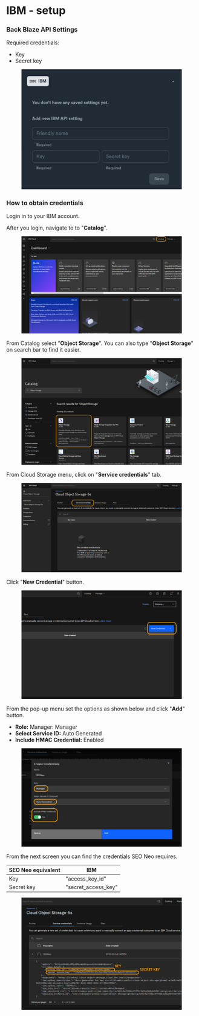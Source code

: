 # IBM - setup

### Back Blaze API Settings

Required credentials:

* Key
* Secret key

<figure><img src="../../../.gitbook/assets/IBM.jpg" alt=""><figcaption></figcaption></figure>

### How to obtain credentials

Login in to your IBM account.

After you login, navigate to to "**Catalog**".

<figure><img src="../../../.gitbook/assets/IBM 1.jpg" alt=""><figcaption></figcaption></figure>

From Catalog select "**Object Storage**". You can also type "**Object Storage**" on search bar to find it easier.

<figure><img src="../../../.gitbook/assets/IBM 2.jpg" alt=""><figcaption></figcaption></figure>



From Cloud Storage menu, click on "**Service credentials**" tab.

<figure><img src="../../../.gitbook/assets/IBM 3.jpg" alt=""><figcaption></figcaption></figure>

Click "**New Credential**" button.

<figure><img src="../../../.gitbook/assets/IBM 3-2.jpg" alt=""><figcaption></figcaption></figure>

From the pop-up menu set the options as shown below and click "**Add**" button.

* **Role:** Manager: Manager
* **Select Service ID:** Auto Generated
* **Include HMAC Credential:** Enabled

<figure><img src="../../../.gitbook/assets/IBM 4.jpg" alt=""><figcaption></figcaption></figure>

From the next screen you can find the credentials SEO Neo requires.

| SEO Neo equivalent | IBM                   |
| ------------------ | --------------------- |
| Key                | "access\_key\_id"     |
| Secret key         | "secret\_access\_key" |

<figure><img src="../../../.gitbook/assets/IBM 5.jpg" alt=""><figcaption></figcaption></figure>

